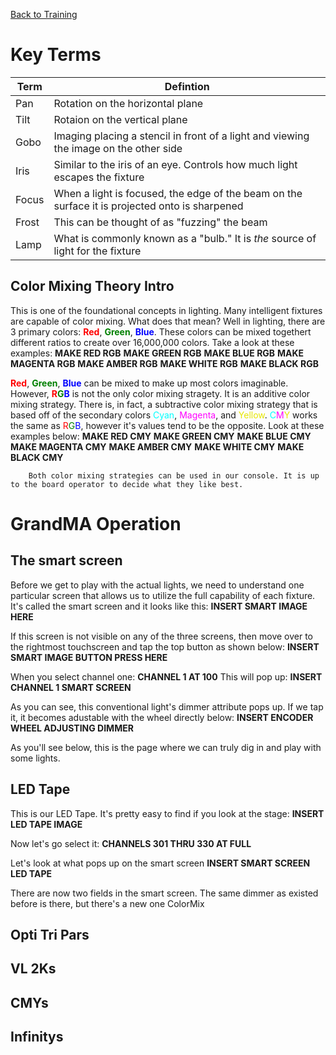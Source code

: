 <!-- TITLE: 203G - GrandMA is your Friend (Part 2) -->
<!-- SUBTITLE: This is a step through of all of our CTG fixtures -->

[Back to Training](/lights/training)
# Key Terms
| Term | Defintion |
| --- | --- |
| Pan | Rotation on the horizontal plane |
| Tilt | Rotaion on the vertical plane |
| Gobo | Imaging placing a stencil in front of a light and viewing the image on the other side |
| Iris | Similar to the iris of an eye. Controls how much light escapes the fixture |
| Focus | When a light is focused, the edge of the beam on the surface it is projected onto is sharpened |
| Frost | This can be thought of as "fuzzing" the beam |
| Lamp | What is commonly known as a "bulb." It is _the_ source of light for the fixture |

## Color Mixing Theory Intro
This is one of the foundational concepts in lighting. Many intelligent fixtures are capable of color mixing. What does that mean? Well in lighting, there are 3 primary colors: <strong><span style="color:red">Red</span></strong>, **<span style="color:green">Green</span>**, **<span style="color:blue">Blue</span>**. These colors can be mixed togethert different ratios to create over 16,000,000 colors. Take a look at these examples:
**MAKE RED RGB**
**MAKE GREEN RGB**
**MAKE BLUE RGB**
**MAKE MAGENTA RGB**
**MAKE AMBER RGB**
**MAKE WHITE RGB**
**MAKE BLACK RGB**

**<span style="color:red">Red</span>**, **<span style="color:green">Green</span>**, **<span style="color:blue">Blue</span>** can be mixed to make up most colors imaginable. However, **<span style="color:red">R</span><span style="color:green">G</span><span style="color:blue">B</span>** is not the only color mixing stragety. It is an additive color mixing strategy. There is, in fact, a subtractive color mixing strategy that is based off of the secondary colors <span style="color:cyan">Cyan</span>, <span style="color:magenta">Magenta</span>, and <span style="color:#e6e600">Yellow</span>. <span style="color:cyan">C</span><span style="color:magenta">M</span><span style="color:#e6e600">Y</span> works the same as <span style="color:red">R</span><span style="color:green">G</span><span style="color:blue">B</span>, however it's values tend to be the opposite. Look at these examples below:
**MAKE RED CMY**
**MAKE GREEN CMY**
**MAKE BLUE CMY**
**MAKE MAGENTA CMY**
**MAKE AMBER CMY**
**MAKE WHITE CMY**
**MAKE BLACK CMY**

		Both color mixing strategies can be used in our console. It is up to the board operator to decide what they like best.
# GrandMA Operation
## The smart screen
Before we get to play with the actual lights, we need to understand one particular screen that allows us to utilize the full capability of each fixture. It's called the smart screen and it looks like this:
**INSERT SMART IMAGE HERE**

If this screen is not visible on any of the three screens, then move over to the rightmost touchscreen and tap the top button as shown below:
**INSERT SMART IMAGE BUTTON PRESS HERE**

When you select channel one:
**CHANNEL 1 AT 100**
This will pop up:
**INSERT CHANNEL 1 SMART SCREEN**

As you can see, this conventional light's dimmer attribute pops up. If we tap it, it becomes adustable with the wheel directly below:
**INSERT ENCODER WHEEL ADJUSTING DIMMER**

As you'll see below, this is the page where we can truly dig in and play with some lights.

## LED Tape
This is our LED Tape. It's pretty easy to find if you look at the stage:
**INSERT LED TAPE IMAGE**

Now let's go select it:
**CHANNELS 301 THRU 330 AT FULL**

Let's look at what pops up on the smart screen
**INSERT SMART SCREEN LED TAPE**

There are now two fields in the smart screen. The same dimmer as existed before is there, but there's a new one ColorMix
## Opti Tri Pars
## VL 2Ks
## CMYs
## Infinitys